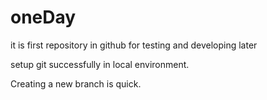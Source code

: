 # oneDay
it is first repository in github
for testing and developing later

setup git successfully in local environment.

Creating a new branch is quick.